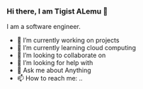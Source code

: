 ### Hi there, I am Tigist ALemu 👋

I am a software engineer.

- 🔭 I’m currently working on projects
- 🌱 I’m currently learning cloud computing
- 👯 I’m looking to collaborate on 
- 🤔 I’m looking for help with
- 💬 Ask me about Anything
- 📫 How to reach me: ..

